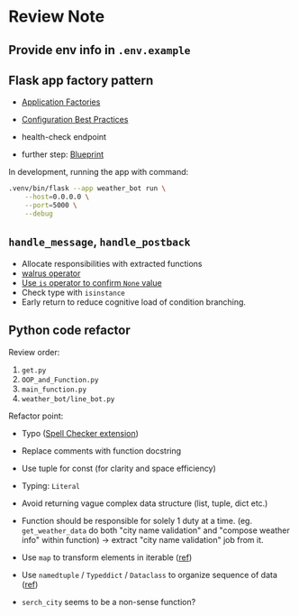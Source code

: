 # Review Note

## Provide env info in `.env.example`

## Flask app factory pattern

- [Application Factories](https://flask.palletsprojects.com/en/stable/patterns/appfactories/)

- [Configuration Best Practices](https://flask.palletsprojects.com/en/stable/config/#configuration-best-practices)

- health-check endpoint

- further step: [Blueprint](https://flask.palletsprojects.com/en/stable/blueprints/)

In development, running the app with command:

```bash
.venv/bin/flask --app weather_bot run \
    --host=0.0.0.0 \
    --port=5000 \
    --debug
```

## `handle_message`, `handle_postback`

- Allocate responsibilities with extracted functions
- [walrus operator](https://docs.python.org/3/whatsnew/3.8.html#assignment-expressions)
- [Use `is` operator to confirm `None` value](https://youtu.be/pDhUWOj_a0M?si=bh9tG0TE28DTH6Ju)
- Check type with `isinstance`
- Early return to reduce cognitive load of condition branching.

## Python code refactor

Review order:

1. `get.py`
2. `OOP_and_Function.py`
3. `main_function.py`
4. `weather_bot/line_bot.py`

Refactor point:

- Typo ([Spell Checker extension](https://marketplace.visualstudio.com/items?itemName=streetsidesoftware.code-spell-checker))

- Replace comments with function docstring

- Use tuple for const (for clarity and space efficiency)

- Typing: `Literal`

- Avoid returning vague complex data structure (list, tuple, dict etc.)

- Function should be responsible for solely 1 duty at a time.
  (eg. `get_weather_data` do both "city name validation" and "compose weather info" within function)
  -> extract "city name validation" job from it.

- Use `map` to transform elements in iterable ([ref](https://medium.com/ccclub/py-instant-tips-filter-map-reduce-a37f942a486f))

- Use `namedtuple` / `Typeddict` / `Dataclass` to organize sequence of data ([ref](https://medium.com/@40243105s/how-python-structures-data-set-12dbc86f83ea))

- `serch_city` seems to be a non-sense function?
